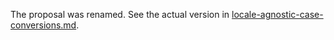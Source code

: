 The proposal was renamed. See the actual version in [locale-agnostic-case-conversions.md](https://github.com/Kotlin/KEEP/blob/main/proposals/stdlib/KEEP-0223-locale-agnostic-case-conversions.md).